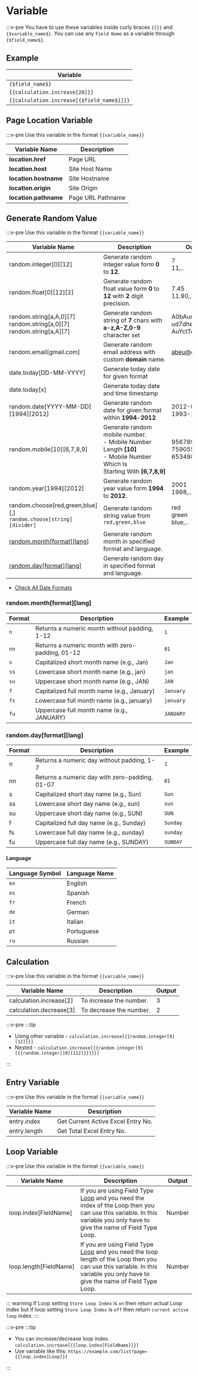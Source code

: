 <script setup>
import TodayDate from '../components/TodayDate.vue'
</script>

# Variable

:::v-pre
You have to use these variables inside curly braces `{{}}` and `{$variable_name$}`. You can use any `Field Name` as a variable through `{$field_name$}`.

## Example

| Variable                                   |
| ------------------------------------------ |
| `{$field_name$}`                           |
| `{{calculation.increase[20]}}`             |
| `{{calculation.increase[{$field_name$}]}}` |

## Page Location Variable

:::v-pre
Use this variable in the format `{{variable_name}}`

| Variable Name         | Description       |
| --------------------- | ----------------- |
| **location.href**     | Page URL          |
| **location.host**     | Site Host Name    |
| **location.hostname** | Site Hostname     |
| **location.origin**   | Site Origin       |
| **location.pathname** | Page URL Pathname |

## Generate Random Value

:::v-pre
Use this variable in the format `{{variable_name}}`

| Variable Name                                                                 | Description                                                                                                                 | Output                                    |
| ----------------------------------------------------------------------------- | --------------------------------------------------------------------------------------------------------------------------- | ----------------------------------------- |
| random.integer[0][12]                                                         | Generate random integer value form **0** to **12**.                                                                         | 7 <br> 11,..                              |
| random.float[0][12][2]                                                        | Generate random float value form **0** to **12** with **2** digit precision.                                                | 7.45 <br> 11.90,..                        |
| random.string[a,A,0][7] <br> random.string[a,0][7] <br> random.string[a,A][7] | Generate random string of **7** chars with **a-z,A-Z,0-9** character set                                                    | A0bAur8,.. <br> ud7dhe6 <br> AuYctTd,..   |
| random.email[gmail.com]                                                       | Generate random email address with custom **domain** name.                                                                  | abeu@gmail.com                            |
| date.today[DD-MM-YYYY]                                                        | Generate today date for given format                                                                                        | <TodayDate/>                              |
| date.today[x]                                                                 | Generate today date and time timestamp                                                                                      | <TodayDate/>                              |
| random.date[YYYY-MM-DD][1994][2012]                                           | Generate random date for given format within **1994**-**2012**                                                              | 2012-09-12 <br> 1993-12-01,..             |
| random.mobile[10][6,7,8,9]                                                    | Generate random mobile number.<br> - Mobile Number Length **[10]**<br> - Mobile Number Which Is Starting With **[6,7,8,9]** | 9567893476<br>7590556721<br>6534980345,.. |
| random.year[1994][2012]                                                       | Generate random year value form **1994** to **2012**.                                                                       | 2001 <br> 1998,..                         |
| random.choose[red,green,blue][,] <br> `random.choose[string][divider]`        | Generate random string value from `red,green,blue`                                                                          | red <br> green <br> blue,..               |
| [random.month[format][lang]](#random-month-format-lang)                       | Generate random month in specified format and language.                                                                     |
| [random.day[format][lang]](#random-day-format-lang)                           | Generate random day in specified format and language.                                                                       |

- [Check All Date Formats](https://day.js.org/docs/en/display/format#list-of-all-available-formats)

### random.month[format][lang]

| Format | Description                                      | Example   |
| ------ | ------------------------------------------------ | --------- |
| `n`    | Returns a numeric month without padding, 1-12    | `1`       |
| `nn`   | Returns a numeric month with zero-padding, 01-12 | `01`      |
| `s`    | Capitalized short month name (e.g., Jan)         | `Jan`     |
| `ss`   | Lowercase short month name (e.g., jan)           | `jan`     |
| `su`   | Uppercase short month name (e.g., JAN)           | `JAN`     |
| `f`    | Capitalized full month name (e.g., January)      | `January` |
| `fs`   | Lowercase full month name (e.g., january)        | `january` |
| `fu`   | Uppercase full month name (e.g., JANUARY)        | `JANUARY` |

### random.day[format][lang]

| Format | Description                                    | Example  |
| ------ | ---------------------------------------------- | -------- |
| n      | Returns a numeric day without padding, 1-7     | `1`      |
| nn     | Returns a numeric day with zero-padding, 01-07 | `01`     |
| s      | Capitalized short day name (e.g., Sun)         | `Sun`    |
| ss     | Lowercase short day name (e.g., sun)           | `sun`    |
| su     | Uppercase short day name (e.g., SUN)           | `SUN`    |
| f      | Capitalized full day name (e.g., Sunday)       | `Sunday` |
| fs     | Lowercase full day name (e.g., sunday)         | `sunday` |
| fu     | Uppercase full day name (e.g., SUNDAY)         | `SUNDAY` |

#### Language

| Language Symbol | Language Name |
| --------------- | ------------- |
| `en`              | English       |
| `es`              | Spanish       |
| `fr`              | French        |
| `de`              | German        |
| `it`              | Italian       |
| `pt`              | Portuguese    |
| `ru`              | Russian       |

## Calculation

:::v-pre
Use this variable in the format `{{variable_name}}`

| Variable Name           | Description             | Output |
| ----------------------- | ----------------------- | ------ |
| calculation.increase[2] | To increase the number. | 3      |
| calculation.decrease[3] | To decrease the number. | 2      |

:::v-pre
:::tip

- Using other variable - `calculation.increase[{{random.integer[9][12]}}]`
- Nested - `calculation.increase[{{random.integer[9][{{random.integer[19][112]}}]}}]`

:::

## Entry Variable

:::v-pre
Use this variable in the format `{{variable_name}}`

| Variable Name | Description                        |
| ------------- | ---------------------------------- |
| entry.index   | Get Current Active Excel Entry No. |
| entry.length  | Get Total Excel Entry No.          |

## Loop Variable

:::v-pre
Use this variable in the format `{{variable_name}}`

| Variable Name          | Description                                                                                                                                                                                                      | Output |
| ---------------------- | ---------------------------------------------------------------------------------------------------------------------------------------------------------------------------------------------------------------- | ------ |
| loop.index[FieldName]  | If you are using Field Type [Loop](/documentation/field-types/loop) and you need the index of the Loop then you can use this variable. In this variable you only have to give the name of Field Type Loop.       | Number |
| loop.length[FieldName] | If you are using Field Type [Loop](/documentation/field-types/loop) and you need the loop length of the Loop then you can use this variable. In this variable you only have to give the name of Field Type Loop. | Number |

::: warning
If Loop setting `Store Loop Index` is `on` then return actual Loop index but if loop setting `Store Loop Index` is `off` then return `current active loop` index.
:::

:::v-pre
:::tip

- You can increase/decrease loop index. `calculation.increase[{{loop.index[FieldName]}}]`
- Use variable like this: `https://example.com/list?page={{loop.index[Loop]}}`

:::
